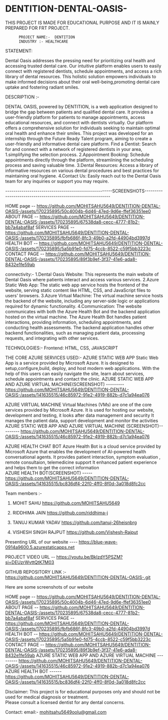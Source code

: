 # DENTITION-DENTAL-OASIS-
THIS PROJECT IS MADE FOR EDUCATIONAL PURPOSE AND IT IS MAINLY PREPARED FOR FRT PROJECT.


          PROJECT NAME:-  DENTITION
          INDUSTRY :- HEALTHCARE

STATEMENT:

 Dental Oasis addresses the pressing need for prioritizing oral health and accessing trusted dental care. Our intuitive platform enables users to easily connect with registered dentists, schedule appointments, and access a rich library of dental resources. This holistic solution empowers individuals to make informed decisions  about their oral well-being,promoting dental care uptake and fostering radiant smiles.

          
DESCRIPTION :-

DENTAL OASIS, powered by DENTITION, is a web application designed to bridge the gap between patients and qualified dental care. It provides a user-friendly platform  for patients to manage appointments, access educational resources, and connect with dentists virtually. Our platform offers a           comprehensive solution for individuals seeking to maintain optimal oral health and enhance their smiles. This project was developed for an internship through the Future Ready Talent program, aiming to  create a user-friendly and informative dental care platform.
Find a Dentist: Search for and connect with a network of registered dentists in your area,
1.simplifying the selection process.
2.Appointment Booking: Schedule appointments directly through the platform, streamlining the scheduling process and saving valuable time.
3.Dental Resources: Access a library of informative resources on various dental procedures and best practices for maintaining oral hygiene.
4.Contact Us: Easily reach out to the Dental Oasis team for any inquiries or support you may require.

-----------------------------------------------------SCREENSHOTS-------------------------------------------------------------

HOME page -- https://github.com/MOHITSAHU5649/DENTITION-DENTAL-OASIS-/assets/170235895/50c4004b-6d46-47ed-9d6e-ffef36351ee0
ABOUT  PAGE -- https://github.com/MOHITSAHU5649/DENTITION-DENTAL-OASIS-/assets/170235895/67538da8-cecc-4777-81b2-bb7a4abaf8af
SERVICES PAGE -- https://github.com/MOHITSAHU5649/DENTITION-DENTAL-OASIS-/assets/170235895/fbfb686f-8fc3-49b0-a2fd-44904bd3997d
HEALTH BOT -- https://github.com/MOHITSAHU5649/DENTITION-DENTAL-OASIS-/assets/170235895/5a5b91e0-fd75-4ccb-8522-c59f5bb3223c
CONTACT PAGE -- https://github.com/MOHITSAHU5649/DENTITION-DENTAL-OASIS-/assets/170235895/89f3b9ef-3f37-41e6-ada8-8432e1fe59ab


connectivity:-
          1.Dental Oasis Website: This represents the main website of Dental Oasis where patients interact and access various services.
          2.Azure Static Web App: The static web app service hosts the frontend of the website, serving static content like HTML, CSS, and JavaScript files to users' browsers.
          3.Azure Virtual Machine: The virtual machine service hosts the backend of the website, including any server-side logic or applications required for dynamic functionality.
          4.Communication: The website communicates with both the Azure Health Bot and the backend application hosted on the virtual machine. The Azure Health Bot handles patient interactions, providing information, scheduling appointments, and conducting health assessments. The backend application               handles other backend functionalities, such as managing patient data, processing requests, and integrating with other services.



TECHNOLOGIES:-
             Frontend: HTML, CSS, JAVASCRIPT
             
THE CORE AZURE SERVICES USED:-
AZURE STATIC WEB APP 
Static Web App is a service provided by Microsoft Azure. It is  designed to setup,configure,build, deploy, and host modern web applications. With the help of this users can easily navigate the site, learn about services, schedule appointments and contact the  clinic.                                     AZURE STATIC WEB APP AND AZURE VIRTUAL MACHINE(SCREENSHOT) --------- https://github.com/MOHITSAHU5649/DENTITION-DENTAL-OASIS-/assets/141635515/46c85972-91e2-4919-882b-d7c1a94ea076
           
AZURE VIRTUAL MACHINE 
Virtual Machines (VMs) are one of the core services provided by Microsoft Azure. It is used for  hosting our website,  development and testing, it looks  after data management and security It manages the patient data, support development and monitor the activities
AZURE STATIC WEB APP AND AZURE VIRTUAL MACHINE  (SCREENSHOT)--------- https://github.com/MOHITSAHU5649/DENTITION-DENTAL-OASIS-/assets/141635515/46c85972-91e2-4919-882b-d7c1a94ea076

AZURE HEALTH CHAT BOT
Azure Health Bot is a cloud service provided by Microsoft Azure that enables the development of AI-powered health conversational agents. It provides patient interaction, symptom evaluation , remote consultaion, telemedicine support It enhanced patient experience and helps them to get the correct information                                 
AZURE HEALTH BOT(SCREENSHOT) -----  https://github.com/MOHITSAHU5649/DENTITION-DENTAL-OASIS-/assets/141635515/bc836df4-22f0-4ff0-8f0d-3a018d8fc2cc




Team members :-

 1) MOHIT SAHU 
     https://github.com/MOHITSAHU5649
     
2) RIDDHIMA JAIN 
     https://github.com/riddhima-j

3) TANUJ KUMAR YADAV 
     https://github.com/tanuj-26heisnbrg

 4) VISHESH SINGH RAJPUT 
     https://github.com/Vishesh-Rajput



Presenting URL of our website ----     https://blue-wave-0914a9600.5.azurestaticapps.net

PROJECT VIDEO URL --                   https://youtu.be/BkIzdY5PSZM?si=DEUzrWvttQtK7M03

GITHUB REPOSITORY LINK :-               https://github.com/MOHITSAHU5649/DENTITION-DENTAL-OASIS-.git


Here are some screenshots of our website 

HOME page -- https://github.com/MOHITSAHU5649/DENTITION-DENTAL-OASIS-/assets/170235895/50c4004b-6d46-47ed-9d6e-ffef36351ee0
ABOUT  PAGE -- https://github.com/MOHITSAHU5649/DENTITION-DENTAL-OASIS-/assets/170235895/67538da8-cecc-4777-81b2-bb7a4abaf8af
SERVICES PAGE -- https://github.com/MOHITSAHU5649/DENTITION-DENTAL-OASIS-/assets/170235895/fbfb686f-8fc3-49b0-a2fd-44904bd3997d
HEALTH BOT -- https://github.com/MOHITSAHU5649/DENTITION-DENTAL-OASIS-/assets/170235895/5a5b91e0-fd75-4ccb-8522-c59f5bb3223c
CONTACT PAGE -- https://github.com/MOHITSAHU5649/DENTITION-DENTAL-OASIS-/assets/170235895/89f3b9ef-3f37-41e6-ada8-8432e1fe59ab
AZURE STATIC WEB APP AND AZURE VIRTUAL MACHINE --------- https://github.com/MOHITSAHU5649/DENTITION-DENTAL-OASIS-/assets/141635515/46c85972-91e2-4919-882b-d7c1a94ea076
AZURE HEALTH BOT ------   https://github.com/MOHITSAHU5649/DENTITION-DENTAL-OASIS-/assets/141635515/bc836df4-22f0-4ff0-8f0d-3a018d8fc2cc



Disclaimer:
        This project is for educational purposes only and should not be used for medical diagnosis or treatment.  
        Please consult a licensed dentist for any dental concerns.

Contact: email:- mohitsahu5649oolu@gmail.com
